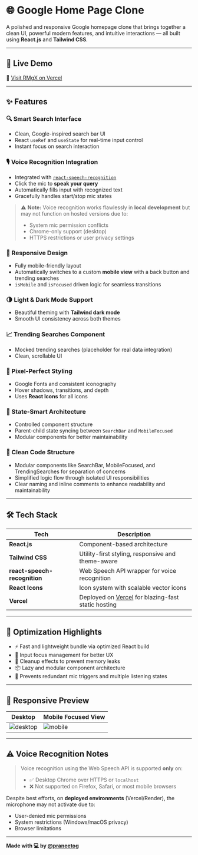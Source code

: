 # 🌐 Google Home Page Clone

A polished and responsive Google homepage clone that brings together a clean UI, powerful modern features, and intuitive interactions — all built using **React.js** and **Tailwind CSS**.

---

## 🚀 Live Demo

🔗 [Visit RMgX on Vercel](https://r-mg-x.vercel.app/)

---

## ✨ Features

### 🔍 Smart Search Interface
- Clean, Google-inspired search bar UI
- React `useRef` and `useState` for real-time input control
- Instant focus on search interaction

### 🎙️ Voice Recognition Integration
- Integrated with [`react-speech-recognition`](https://www.npmjs.com/package/react-speech-recognition)
- Click the mic to **speak your query**
- Automatically fills input with recognized text
- Gracefully handles start/stop mic states

> ⚠️ **Note:** Voice recognition works flawlessly in **local development** but may not function on hosted versions due to:
> - System mic permission conflicts
> - Chrome-only support (desktop)
> - HTTPS restrictions or user privacy settings

### 📱 Responsive Design
- Fully mobile-friendly layout
- Automatically switches to a custom **mobile view** with a back button and trending searches
- `isMobile` and `isFocused` driven logic for seamless transitions

### 🌗 Light & Dark Mode Support
- Beautiful theming with **Tailwind dark mode**
- Smooth UI consistency across both themes

### 📈 Trending Searches Component
- Mocked trending searches (placeholder for real data integration)
- Clean, scrollable UI

### 🎨 Pixel-Perfect Styling
- Google Fonts and consistent iconography
- Hover shadows, transitions, and depth
- Uses **React Icons** for all icons

### 🧠 State-Smart Architecture
- Controlled component structure
- Parent-child state syncing between `SearchBar` and `MobileFocused`
- Modular components for better maintainability

### 🧹 Clean Code Structure
- Modular components like SearchBar, MobileFocused, and TrendingSearches for separation of concerns
- Simplified logic flow through isolated UI responsibilities
- Clear naming and inline comments to enhance readability and maintainability

---

## 🛠️ Tech Stack

| Tech | Description |
|------|-------------|
| **React.js** | Component-based architecture |
| **Tailwind CSS** | Utility-first styling, responsive and theme-aware |
| **react-speech-recognition** | Web Speech API wrapper for voice recognition |
| **React Icons** | Icon system with scalable vector icons |
| **Vercel** | Deployed on [Vercel](https://vercel.com/) for blazing-fast static hosting |

---

## 🧪 Optimization Highlights

- ⚡ Fast and lightweight bundle via optimized React build
- 🎯 Input focus management for better UX
- 🧼 Cleanup effects to prevent memory leaks
- 📦 Lazy and modular component architecture
- 🚫 Prevents redundant mic triggers and multiple listening states

---

## 📱 Responsive Preview

| Desktop | Mobile Focused View |
|--------|---------------------|
| ![desktop](https://via.placeholder.com/400x200.png?text=Desktop+View) | ![mobile](https://via.placeholder.com/200x400.png?text=Mobile+Focused+Mic+View) |

---

## ⚠️ Voice Recognition Notes

> Voice recognition using the Web Speech API is supported **only** on:
> - ✅ Desktop Chrome over HTTPS or `localhost`
> - ❌ Not supported on Firefox, Safari, or most mobile browsers

Despite best efforts, on **deployed environments** (Vercel/Render), the microphone may not activate due to:
- User-denied mic permissions
- System restrictions (Windows/macOS privacy)
- Browser limitations

---

**Made with 💻 by [@praneetog](https://github.com/praneetog)**
